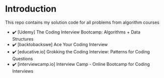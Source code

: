 # Introduction

This repo contains my solution code for all problems from algorithm courses
  - ✔️ [Udemy] The Coding Interview Bootcamp: Algorithms + Data Structures
  - ✔️ [backtobackswe] Ace Your Coding Interview
  - ✔️ [educative.io] Grokking the Coding Interview: Patterns for Coding Questions
  - ✔️ [interviewcamp.io] Interview Camp - Online Bootcamp for Coding Interviews
